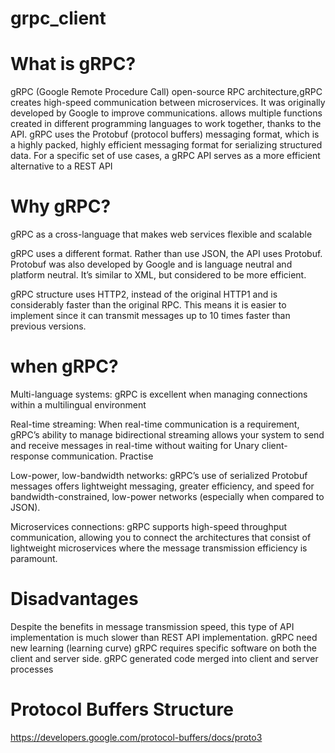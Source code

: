 # grpc_client
# What is gRPC?

gRPC (Google Remote Procedure Call)
open-source RPC architecture,gRPC creates high-speed communication between microservices. It was originally developed by Google to improve communications.
allows multiple functions created in different programming languages to work together, thanks to the API. 
gRPC uses the Protobuf (protocol buffers) messaging format, which is a highly packed, highly efficient messaging format for serializing structured data. 
For a specific set of use cases, a gRPC API serves as a more efficient alternative to a REST API

# Why gRPC?
gRPC as a cross-language that makes web services flexible and scalable

gRPC uses a different format. Rather than use JSON, the API uses Protobuf. Protobuf was also developed by Google and is language neutral and platform neutral.
It’s similar to XML, but considered to be more efficient. 

gRPC structure uses HTTP2, instead of the original HTTP1 and is considerably faster than the original RPC.
This means it is easier to implement since it can transmit messages up to 10 times faster than previous versions.

# when gRPC?

Multi-language systems: gRPC is excellent when managing connections within a multilingual environment

Real-time streaming: When real-time communication is a requirement, gRPC’s ability to manage bidirectional streaming allows your system to send and receive messages in real-time without waiting for Unary client-response communication. 
Practise

Low-power, low-bandwidth networks: gRPC’s use of serialized Protobuf messages offers lightweight messaging, greater efficiency, and speed for bandwidth-constrained, low-power networks (especially when compared to JSON).

Microservices connections: gRPC supports high-speed throughput communication, allowing you to connect the architectures that consist of lightweight microservices where the message transmission efficiency is paramount. 

# Disadvantages 

Despite the benefits in message transmission speed, this type of API implementation is much slower than REST API implementation.
gRPC need new learning (learning curve) 
gRPC requires specific software on both the client and server side. gRPC generated code merged into client and server processes
 
 
# Protocol Buffers Structure
https://developers.google.com/protocol-buffers/docs/proto3

